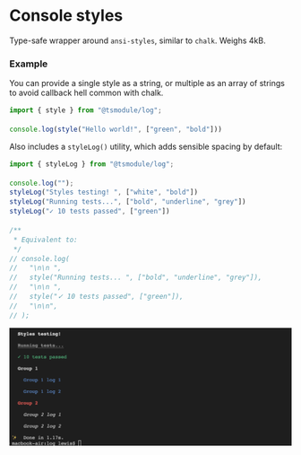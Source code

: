 # Console styles

Type-safe wrapper around `ansi-styles`, similar to `chalk`. Weighs 4kB.

### Example

You can provide a single style as a string, or multiple as an array of strings
to avoid callback hell common with chalk.

```ts
import { style } from "@tsmodule/log";

console.log(style("Hello world!", ["green", "bold"]))
```

Also includes a `styleLog()` utility, which adds sensible spacing by default:

```ts
import { styleLog } from "@tsmodule/log";

console.log("");
styleLog("Styles testing! ", ["white", "bold"])
styleLog("Running tests...", ["bold", "underline", "grey"])
styleLog("✓ 10 tests passed", ["green"])

/**
 * Equivalent to:
 */
// console.log(
//   "\n\n ",
//   style("Running tests... ", ["bold", "underline", "grey"]),
//   "\n\n ",
//   style("✓ 10 tests passed", ["green"]),
//   "\n\n",
// );
```

![](/assets/example.png)